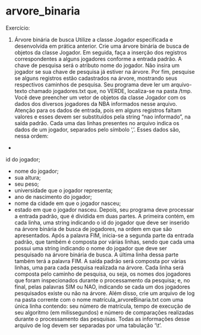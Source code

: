 # arvore_binaria

Exercício:
1. Árvore binária de busca
Utilize a classe
Jogador especificada e desenvolvida em prática anterior.
Crie uma árvore binária de busca de objetos da classe
Jogador. Em seguida,
faça a inserção dos registros correspondentes a alguns jogadores conforme a
entrada padrão. A chave de pesquisa será o atributo
nome do jogador. Não
insira um jogador se sua chave de pesquisa já estiver na árvore. Por fim,
pesquise se alguns registros estão cadastrados na árvore, mostrando seus
respectivos caminhos de pesquisa.
Seu programa deve ler um arquivo-texto chamado jogadores.txt que, no
VERDE, localiza-se na pasta /tmp. Você deve preencher um vetor de objetos
da classe
Jogador com os dados dos diversos jogadores da NBA informados
nesse arquivo. Atenção para os dados de entrada, pois em alguns registros
faltam valores e esses devem ser substituídos pela
string “nao informado”, na
saída padrão.
Cada uma das linhas presentes no arquivo indica os dados de um jogador,
separados pelo símbolo ‘,’. Esses dados são, nessa ordem:
-
id do jogador;
- nome do jogador;
- sua altura;
- seu peso;
- universidade que o jogador representa;
- ano de nascimento do jogador;
- nome da cidade em que o jogador nasceu;
- estado em que o jogador nasceu.
Depois, seu programa deve processar a entrada padrão, que é dividida em duas
partes. A primeira contém, em cada linha, uma
string indicando o
id do
jogador que deve ser inserido na árvore binária de busca de jogadores, na
ordem em que são apresentados.
Após a palavra FIM, inicia-se a segunda parte da entrada padrão, que também é
composta por várias linhas, sendo que cada uma possui uma
string indicando o
nome do jogador que deve ser pesquisado na árvore binária de busca. A última
linha dessa parte também terá a palavra FIM.
A saída padrão será composta por várias linhas, uma para cada pesquisa
realizada na árvore. Cada linha será composta pelo caminho de pesquisa, ou
seja, os
nomes dos jogadores que foram inspecionados durante o
processamento da pesquisa; e, no final, pelas palavras SIM ou NAO, indicando
se cada um dos jogadores pesquisados existe ou não na árvore.
Além disso, crie um arquivo de
log na pasta corrente com o nome
matrícula_arvoreBinaria.txt com uma única linha contendo: seu número de
matrícula, tempo de execução de seu algoritmo (em milissegundos) e número de
comparações realizadas durante o processamento das pesquisas. Todas as
informações desse arquivo de
log devem ser separadas por uma tabulação ‘\t’.
